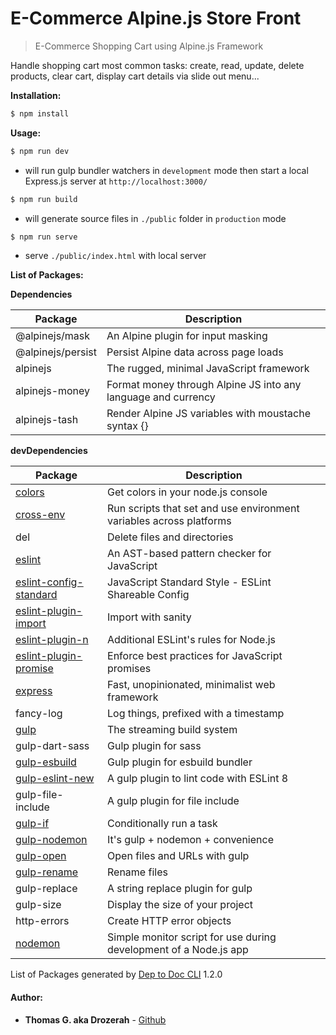 # E-Commerce Alpine.js Store Front

> E-Commerce Shopping Cart using Alpine.js Framework

Handle shopping cart most common tasks: create, read, update, delete products, clear cart, display cart details via slide out menu...

__Installation:__

```bash
$ npm install
```

__Usage:__

```bash
$ npm run dev
```
- will run gulp bundler watchers in `development` mode then start a local Express.js server at `http://localhost:3000/` 

```bash
$ npm run build
```
- will generate source files in `./public` folder in `production` mode

```bash
$ npm run serve
```
- serve `./public/index.html` with local server 


__List of Packages:__


__Dependencies__

| Package                                                                      | Description                                                         |
| ---------------------------------------------------------------------------- | ------------------------------------------------------------------- |
| @alpinejs/mask                                                               | An Alpine plugin for input masking                                  |
| @alpinejs/persist                                                            | Persist Alpine data across page loads                               |
| alpinejs                                                                     | The rugged, minimal JavaScript framework                            |
| alpinejs-money                                                               | Format money through Alpine JS into any language and currency       |
| alpinejs-tash                                                                | Render Alpine JS variables with moustache syntax {}                 |


__devDependencies__

| Package                                                                      | Description                                                         |
| ---------------------------------------------------------------------------- | ------------------------------------------------------------------- |
| [colors](https://github.com/Marak/colors.js)                                 | Get colors in your node.js console                                  |
| [cross-env](https://github.com/kentcdodds/cross-env#readme)                  | Run scripts that set and use environment variables across platforms |
| del                                                                          | Delete files and directories                                        |
| [eslint](https://eslint.org)                                                 | An AST-based pattern checker for JavaScript                         |
| [eslint-config-standard](https://github.com/standard/eslint-config-standard) | JavaScript Standard Style - ESLint Shareable Config                 |
| [eslint-plugin-import](https://github.com/import-js/eslint-plugin-import)    | Import with sanity                                                  |
| [eslint-plugin-n](https://github.com/weiran-zsd/eslint-plugin-node#readme)   | Additional ESLint's rules for Node.js                               |
| [eslint-plugin-promise](https://github.com/xjamundx/eslint-plugin-promise)   | Enforce best practices for JavaScript promises                      |
| [express](http://expressjs.com/)                                             | Fast, unopinionated, minimalist web framework                       |
| fancy-log                                                                    | Log things, prefixed with a timestamp                               |
| [gulp](https://gulpjs.com)                                                   | The streaming build system                                          |
| gulp-dart-sass                                                               | Gulp plugin for sass                                                |
| [gulp-esbuild](https://github.com/ym-project/gulp-esbuild#readme)            | Gulp plugin for esbuild bundler                                     |
| [gulp-eslint-new](https://github.com/fasttime/gulp-eslint-new#readme)        | A gulp plugin to lint code with ESLint 8                            |
| gulp-file-include                                                            | A gulp plugin for file include                                      |
| [gulp-if](https://github.com/robrich/gulp-if)                                | Conditionally run a task                                            |
| [gulp-nodemon](https://github.com/JacksonGariety/gulp-nodemon)               | It's gulp + nodemon + convenience                                   |
| [gulp-open](http://github.com/stevelacy/gulp-open)                           | Open files and URLs with gulp                                       |
| [gulp-rename](https://github.com/hparra/gulp-rename)                         | Rename files                                                        |
| gulp-replace                                                                 | A string replace plugin for gulp                                    |
| gulp-size                                                                    | Display the size of your project                                    |
| http-errors                                                                  | Create HTTP error objects                                           |
| [nodemon](https://nodemon.io)                                                | Simple monitor script for use during development of a Node.js app   |


<div>
  List of Packages generated by <a href="https://github.com/Drozerah/dep-to-doc-cli.git">Dep to Doc CLI</a> 1.2.0
</div>

#### Author:

* **Thomas G. aka Drozerah** - [Github](https://github.com/Drozerah)
